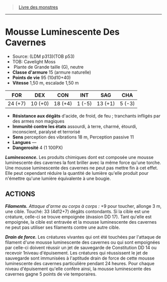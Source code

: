 ﻿> [Livre des monstres](tome_of_beasts.md)

---

# Mousse Luminescente Des Cavernes

- Source: (LDM p313)(TOB p53)
- TOB: Cavelight Moss
-  Plante de Grande taille (G), neutre
- **Classe d'armure** 15 (armure naturelle)
- **Points de vie** 95 (10d10+40)
- **Vitesse** 1,50 m, escalade 1,50 m

|FOR|DEX|CON|INT|SAG|CHA|
|---|---|---|---|---|---|
|24 (+7)|10 (+0)|18 (+4)|1 (-5)|13 (+1)|5 (-3)|

- **Résistance aux dégâts** d'acide, de froid, de feu ; tranchants infligés par des armes non magiques
- **Immunité contre les états** assourdi, à terre, charmé, étourdi, inconscient, paralysé et terrorisé
- **Sens** perception des vibrations 18 m, Perception passive 11
- **Langues** —
- **Dangerosité** 4 (1 100PX)

**_Luminescence._** Les produits chimiques dont est composée une mousse luminescente des cavernes la font briller avec la même force qu'une torche. Une mousse luminescente des cavernes ne peut pas mettre fin à cet effet. Elle peut cependant réduire la quantité de lumière qu'elle produit pour n'émettre qu'une lumière équivalente à une bougie.

## ACTIONS

**_Filaments._** _Attaque d'arme au corps à corps :_ +9 pour toucher, allonge 3 m, une cible. Touché: 33 (4d12+7) dégâts contondants. Si la cible est une créature, celle-ci se trouve empoignée (évasion DD 17). Tant qu'elle est empoignée, la cible est entravée et la mousse luminescente des cavernes ne peut pas utiliser ses filaments contre une autre cible.

**_Drain de force._** Les créatures vivantes qui ont été touchées par l'attaque de filament d'une mousse luminescente des cavernes ou qui sont empoignées par celle-ci doivent réussir un jet de sauvegarde de Constitution DD 14 ou recevoir 1niveau d'épuisement. Les créatures qui réussissent le jet de sauvegarde sont immunisées à l'aptitude drain de force de cette mousse luminescente des cavernes particulière pendant 24 heures. Pour chaque niveau d'épuisement qu'elle confère ainsi, la mousse luminescente des cavernes gagne 5 points de vie temporaires.

